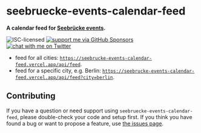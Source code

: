 # seebruecke-events-calendar-feed

**A calendar feed for [Seebrücke events](https://seebruecke.org/mach-mit/aktionen/).**

![ISC-licensed](https://img.shields.io/github/license/derhuerst/seebruecke-events-calendar-feed.svg)
[![support me via GitHub Sponsors](https://img.shields.io/badge/support%20me-donate-fa7664.svg)](https://github.com/sponsors/derhuerst)
[![chat with me on Twitter](https://img.shields.io/badge/chat%20with%20me-on%20Twitter-1da1f2.svg)](https://twitter.com/derhuerst)

- feed for all cities: [`https://seebrucke-events-calendar-feed.vercel.app/api/feed`](https://seebrucke-events-calendar-feed.vercel.app/api/feed).
- feed for a specific city, e.g. Berlin: [`https://seebrucke-events-calendar-feed.vercel.app/api/feed?city=berlin`](https://seebrucke-events-calendar-feed.vercel.app/api/feed?city=berlin).


## Contributing

If you have a question or need support using `seebruecke-events-calendar-feed`, please double-check your code and setup first. If you think you have found a bug or want to propose a feature, use [the issues page](https://github.com/derhuerst/seebruecke-events-calendar-feed/issues).
